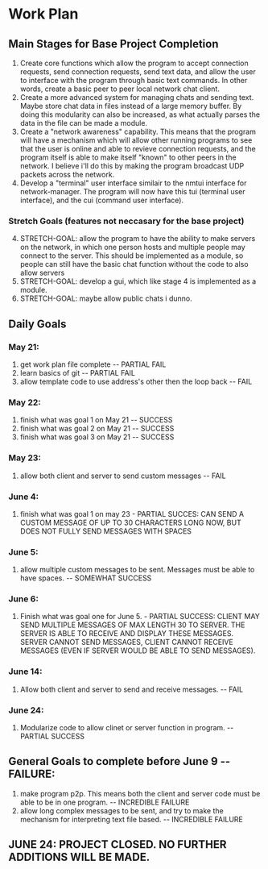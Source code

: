 # Work Plan

## Main Stages for Base Project Completion
1. Create core functions which allow the program to accept connection requests, send connection requests, send text data,
and allow the user to interface with the program through basic text commands. In other words, create a basic peer to peer
local network chat client.
2. Create a more advanced system for managing chats and sending text. Maybe store chat data in files instead of a large memory
buffer. By doing this modularity can also be increased, as what actually parses the data in the file can be made a module. 
2. Create a "network awareness" capability. This means that the program will have a mechanism which will
allow other running programs to see that the user is online and able to revieve connection requests, 
and the program itself is able to make itself "known" to other peers in the network. I believe i'll do this by making the program broadcast UDP packets across the network.
3. Develop a "terminal" user interface similair to the nmtui interface for network-manager. The program will now have this tui (terminal user interface), and the cui (command user interface).
### Stretch Goals (features not neccasary for the base project)
4. STRETCH-GOAL: allow the program to have the ability to make servers on the network, in which one person hosts and multiple people may connect to the server. This should be implemented as a module, so people can still have the basic chat function without the code to also allow servers
5. STRETCH-GOAL: develop a gui, which like stage 4 is implemented as a module.
6. STRETCH-GOAL: maybe allow public chats i dunno.

## Daily Goals
### May 21: 
1. get work plan file complete -- PARTIAL FAIL
2. learn basics of git -- PARTIAL FAIL
3. allow template code to use address's other then the loop back -- FAIL
### May 22:
1. finish what was goal 1 on May 21 -- SUCCESS
2. finish what was goal 2 on May 21 -- SUCCESS
3. finish what was goal 3 on May 21 -- SUCCESS
### May 23:
1. allow both client and server to send custom messages -- FAIL
### June 4:
1. finish what was goal 1 on may 23 - PARTIAL SUCCES: CAN SEND A CUSTOM MESSAGE OF UP TO 30 CHARACTERS LONG NOW, BUT DOES NOT FULLY SEND MESSAGES WITH SPACES
### June 5:
1. allow multiple custom messages to be sent. Messages must be able to have spaces. -- SOMEWHAT SUCCESS
### June 6:
1. Finish what was goal one for June 5. - PARTIAL SUCCESS: CLIENT MAY SEND MULTIPLE MESSAGES OF MAX LENGTH 30 TO SERVER. THE SERVER IS ABLE TO RECEIVE AND DISPLAY THESE MESSAGES. SERVER CANNOT SEND MESSAGES, CLIENT CANNOT RECEIVE MESSAGES (EVEN IF SERVER WOULD BE ABLE TO SEND MESSAGES).
### June 14:
1. Allow both client and server to send and receive messages. -- FAIL
### June 24:
1. Modularize code to allow clinet or server function in program. -- PARTIAL SUCCESS  
## General Goals to complete before June 9 -- FAILURE:
1. make program p2p. This means both the client and server code must be able to be in one program. -- INCREDIBLE FAILURE
2. allow long complex messages to be sent, and try to make the mechanism for interpreting text file based. -- INCREDIBLE FAILURE


## JUNE 24: PROJECT CLOSED. NO FURTHER ADDITIONS WILL BE MADE.
